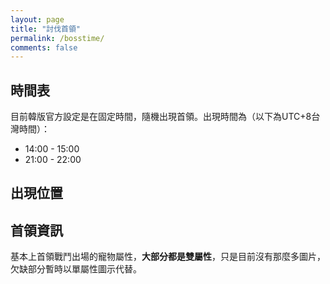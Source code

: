 ```yaml
---
layout: page
title: "討伐首領"
permalink: /bosstime/
comments: false
---
```

<script type="text/javascript" src="https://cdnjs.cloudflare.com/ajax/libs/jquery/3.1.1/jquery.min.js"></script>
<script type="text/javascript" src="../js/getURLTag.js"></script>
<script type="text/javascript" src="/js/raidboss.js?102"></script>
<script type="text/javascript" src="/lib/js_raidboss.js"></script>
<script type="text/javascript" src="/lib/js_pets.js"></script>
<script type="text/javascript">

$(document).ready(function(){
	addBossTimeList();
	$('.bossSearchClass').click(function(){
		$('#boss-label,#boss-team-setting').empty();
		displayBossInfo($(this).data('bossid'));
	});
});

</script>

## 時間表

目前韓版官方設定是在固定時間，隨機出現首領。出現時間為（以下為UTC+8台灣時間）：

- 14:00 - 15:00
- 21:00 - 22:00

## 出現位置

## 首領資訊

<div id="boss-team">
	<ul id="boss-list" class="nav nav-tabs"></ul>
	<div id="boss-info" style="margin-top: 10px;">
		<div id="boss-label"></div>
		<p>基本上首領戰鬥出場的寵物屬性，<strong>大部分都是雙屬性</strong>，只是目前沒有那麼多圖片，欠缺部分暫時以單屬性圖示代替。</p>
		<div id="boss-team-setting"></div>
	</div>
</div>